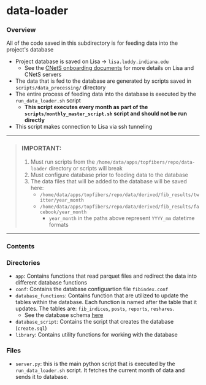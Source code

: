 # data-loader

### Overview

All of the code saved in this subdirectory is for feeding data into the project's database
- Project database is saved on Lisa -> `lisa.luddy.indiana.edu` 
    - See the [CNetS onboarding documents](https://github.iu.edu/cnets-team/onboarding/wiki/Computing#cnets-servers) for more details on Lisa and CNetS servers
- The data that is fed to the database are generated by scripts saved in `scripts/data_processing/` directory 
- The entire process of feeding data into the database is executed by the `run_data_loader.sh` script
    - **This script executes every month as part of the `scripts/monthly_master_script.sh` script and should not be run directly**
- This script makes connection to Lisa via ssh tunneling

---

> ### IMPORTANT:
> 1. Must run scripts from the `/home/data/apps/topfibers/repo/data-loader` directory or scripts will break
> 2. Must configure database prior to feeding data to the database
> 3. The data files that will be added to the database will be saved here:
>     - `/home/data/apps/topfibers/repo/data/derived/fib_results/twitter/year_month`
>     - `/home/data/apps/topfibers/repo/data/derived/fib_results/facebook/year_month`
>         - `year_month` in the paths above represent `YYYY_mm` datetime formats

---
### Contents

### Directories
- `app`: Contains functions that read parquet files and redirect the data into different database functions
- `conf`: Contains the database configuartion file `fibindex.conf`
- `database_functions`: Contains function that are utilized to update the tables within the database. Each function is named after the table that it updates. The tables are: `fib_indices`, `posts`,  `reports`, `reshares`.
    - See the database schema [here](https://docs.google.com/spreadsheets/d/1gfAyLKk0VwQK1KLDgAWemWxw4wMM7_pyLtkgzAFehko/edit?usp=sharing)
- `database_script`: Contains the script that creates the database (`create.sql`)
- `library`: Contains utility functions for working with the database

### Files
- `server.py`: this is the main python script that is executed by the `run_data_loader.sh` script. It fetches the current month of data and sends it to database.